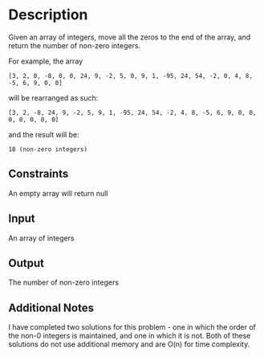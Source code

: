 # Description
Given an array of integers, move all the zeros to the end of the array, and return the number of non-zero integers.

For example, the array

```
[3, 2, 0, -8, 0, 0, 24, 9, -2, 5, 0, 9, 1, -95, 24, 54, -2, 0, 4, 8, -5, 6, 9, 0, 0]
```

will be rearranged as such:

```
[3, 2, -8, 24, 9, -2, 5, 9, 1, -95, 24, 54, -2, 4, 8, -5, 6, 9, 0, 0, 0, 0, 0, 0, 0]
```

and the result will be:

```
18 (non-zero integers)
```

## Constraints
An empty array will return null

## Input
An array of integers

## Output
The number of non-zero integers

## Additional Notes
I have completed two solutions for this problem - one in which the order of the non-0 integers is maintained, and one in which it is not. Both of these solutions do not use additional memory and are O(n) for time complexity.